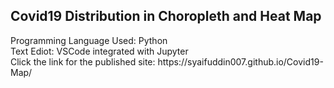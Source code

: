 <h2>Covid19 Distribution in Choropleth and Heat Map</h2>
Programming Language Used: Python<br/>
Text Ediot: VSCode integrated with Jupyter<br/>
Click the link for the published site: https://syaifuddin007.github.io/Covid19-Map/
